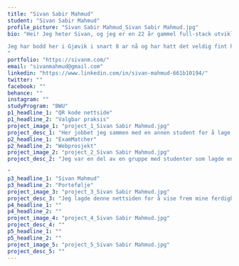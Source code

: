 ```yaml
---
title: "Sivan Sabir Mahmud"
student: "Sivan Sabir Mahmud"
profile_picture: "Sivan Sabir Mahmud_Sivan Sabir Mahmud.jpg"
bio: "Hei! Jeg heter Sivan, og jeg er en 22 år gammel full-stack utvikler. Jeg er glad i å lage nettsider, og å lære om forskjellige teknologier som kan hjelpe meg med det. Samtidig er det viktig for meg at nettsider jeg utvikler er raske og bærekraftige. Akkurat nå lærer jeg å bruke Svelte og jeg bruker det for å bygge porteføljen min. Men jeg kan også React, Node, og PHP.

Jeg har bodd her i Gjøvik i snart 8 ar nå og har hatt det veldig fint her både på videregående der jeg gikk IKT-SK, og her på NTNU. Men jeg gleder meg også til jeg får jobb og kan flytte ut.
"
portfolio: "https://sivanm.com/"
email: "sivanmahmud@gmail.com"
linkedin: "https://www.linkedin.com/in/sivan-mahmud-661b10194/"
twitter: ""
facebook: ""
behance: ""
instagram: ""
studyProgram: "BWU"
p1_headline_1: "QR kode nettside"
p1_headline_2: "Valgbar praksis"
project_image_1: "project_1_Sivan Sabir Mahmud.jpg"
project_desc_1: "Her jobbet jeg sammen med en annen student for å lage en nettside der brukere kan generere, redigere, slette, og organisere QR koder. Brukere må være registrert og på-logget for å bruke verktøyet. Jeg hadde mest ansvar for back-end. Vi brukte PHP, MySQL, og JavaScript for å bygge nettsida."
p2_headline_1: "ExamMatcher"
p2_headline_2: "Webprosjekt"
project_image_2: "project_2_Sivan Sabir Mahmud.jpg"
project_desc_2: "Jeg var en del av en gruppe med studenter som lagde en nettside som skal hjelpe universitetslektorer med å finne en annen lektor som kan hjelpe med å være sensor på eksamen. Vi brukte MERN-stack, det vil si MongoDB, Express.js, React, og Node.js.

"
p3_headline_1: "Sivan Mahmud"
p3_headline_2: "Portefølje"
project_image_3: "project_3_Sivan Sabir Mahmud.jpg"
project_desc_3: "Jeg lagde denne nettsiden for å vise frem mine ferdigheter og prosjekter. Jeg brukte Svelte og TailwindCSS for å bygge den. I tillegg tar den bruk av i18n for å gi brukere valget mellom norsk og engelsk tekst."
p4_headline_1: ""
p4_headline_2: ""
project_image_4: "project_4_Sivan Sabir Mahmud.jpg"
project_desc_4: ""
p5_headline_1: ""
p5_headline_2: ""
project_image_5: "project_5_Sivan Sabir Mahmud.jpg"
project_desc_5: ""
---
```

